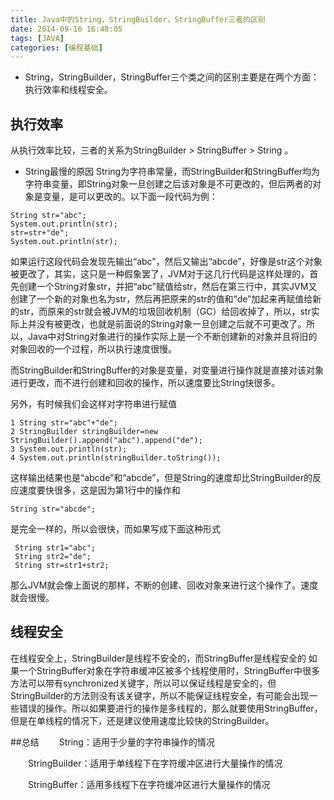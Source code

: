 ```yaml
---
title: Java中的String，StringBuilder，StringBuffer三者的区别
date: 2014-09-16 16:48:05
tags: [JAVA]
categories: [编程基础]
---
```


* String，StringBuilder，StringBuffer三个类之间的区别主要是在两个方面：执行效率和线程安全。

## 执行效率

从执行效率比较，三者的关系为StringBuilder > StringBuffer > String 。
* String最慢的原因
String为字符串常量，而StringBuilder和StringBuffer均为字符串变量，即String对象一旦创建之后该对象是不可更改的，但后两者的对象是变量，是可以更改的。以下面一段代码为例：
````
String str="abc";
System.out.println(str);
str=str+"de";
System.out.println(str);
````
如果运行这段代码会发现先输出“abc”，然后又输出“abcde”，好像是str这个对象被更改了，其实，这只是一种假象罢了，JVM对于这几行代码是这样处理的，首先创建一个String对象str，并把“abc”赋值给str，然后在第三行中，其实JVM又创建了一个新的对象也名为str，然后再把原来的str的值和“de”加起来再赋值给新的str，而原来的str就会被JVM的垃圾回收机制（GC）给回收掉了，所以，str实际上并没有被更改，也就是前面说的String对象一旦创建之后就不可更改了。所以，Java中对String对象进行的操作实际上是一个不断创建新的对象并且将旧的对象回收的一个过程，所以执行速度很慢。

而StringBuilder和StringBuffer的对象是变量，对变量进行操作就是直接对该对象进行更改，而不进行创建和回收的操作，所以速度要比String快很多。

另外，有时候我们会这样对字符串进行赋值
````
1 String str="abc"+"de";
2 StringBuilder stringBuilder=new StringBuilder().append("abc").append("de");
3 System.out.println(str);
4 System.out.println(stringBuilder.toString());
````
这样输出结果也是“abcde”和“abcde”，但是String的速度却比StringBuilder的反应速度要快很多，这是因为第1行中的操作和
````
String str="abcde";
````
是完全一样的，所以会很快，而如果写成下面这种形式
````
 String str1="abc";
 String str2="de";
 String str=str1+str2;
````
那么JVM就会像上面说的那样，不断的创建、回收对象来进行这个操作了。速度就会很慢。

## 线程安全

在线程安全上，StringBuilder是线程不安全的，而StringBuffer是线程安全的
如果一个StringBuffer对象在字符串缓冲区被多个线程使用时，StringBuffer中很多方法可以带有synchronized关键字，所以可以保证线程是安全的，但StringBuilder的方法则没有该关键字，所以不能保证线程安全，有可能会出现一些错误的操作。所以如果要进行的操作是多线程的，那么就要使用StringBuffer，但是在单线程的情况下，还是建议使用速度比较快的StringBuilder。

##总结
　　String：适用于少量的字符串操作的情况

　　StringBuilder：适用于单线程下在字符缓冲区进行大量操作的情况

　　StringBuffer：适用多线程下在字符缓冲区进行大量操作的情况
